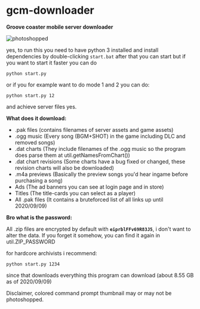 # gcm-downloader
**Groove coaster mobile server downloader**

![photoshopped](https://user-images.githubusercontent.com/33218378/92583339-7af14280-f292-11ea-83a0-dfd2f57b48ca.png)

yes, to run this you need to have python 3 installed and 
install dependencies by double-clicking `start.bat`
after that you can start but if you want to start it faster you can do
```batch
python start.py
```
or if you for example want to do mode 1 and 2 you can do:
```batch
python start.py 12
```
and achieve server files yes.

**What does it download:**

- .pak files (contains filenames of server assets and game assets)
- .ogg music (Every song (BGM+SHOT) in the game including DLC and removed songs)
- .dat charts (They include filenames of the .ogg music so the program does parse them at util.getNamesFromChart())
- .dat chart revisions (Some charts have a bug fixed or changed, these revision charts will also be downloaded)
- .m4a previews (Basically the preview songs you'd hear ingame before purchasing a song)
- Ads (The ad banners you can see at login page and in store)
- Titles (The title-cards you can select as a player)
- All .pak files (It contains a bruteforced list of all links up until 2020/09/09)

**Bro what is the password:**

All .zip files are encrypted by default with **`eiprblFFv69R83J5`**, i don't want to alter the data.
If you forget it somehow, you can find it again in util.ZIP_PASSWORD

for hardcore archivists i recommend:
```batch
python start.py 1234
```
since that downloads everything this program can download (about 8.55 GB as of 2020/09/09)

Disclaimer, colored command prompt thumbnail may or may not be photoshopped.
